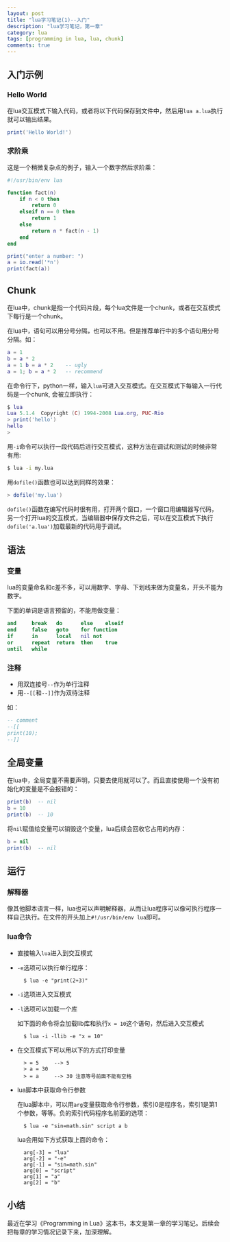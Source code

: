 ```yaml
---
layout: post
title: "lua学习笔记(1)--入门"
description: "lua学习笔记，第一章"
category: lua
tags: [programming in lua, lua, chunk]
comments: true
---
```


## 入门示例

### Hello World

在lua交互模式下输入代码，或者将以下代码保存到文件中，然后用`lua a.lua`执行就可以输出结果。

```lua
print('Hello World!')
```

### 求阶乘

这是一个稍微复杂点的例子，输入一个数字然后求阶乘：
```lua
#!/usr/bin/env lua

function fact(n)
	if n < 0 then
		return 0
	elseif n == 0 then
		return 1
	else 
		return n * fact(n - 1)
	end
end

print("enter a number: ")
a = io.read('*n')
print(fact(a))
```

<!-- more -->

## Chunk

在lua中，chunk是指一个代码片段，每个lua文件是一个chunk，或者在交互模式下每行是一个chunk。

在lua中，语句可以用分号分隔，也可以不用。但是推荐单行中的多个语句用分号分隔。如：

```lua
a = 1
b = a * 2
a = 1 b = a * 2    -- ugly
a = 1; b = a * 2   -- recommend
```

在命令行下，python一样，输入`lua`可进入交互模式。在交互模式下每输入一行代码是一个chunk, 会被立即执行：

```lua
$ lua
Lua 5.1.4  Copyright (C) 1994-2008 Lua.org, PUC-Rio
> print('hello')
hello
> 
```

用`-i`命令可以执行一段代码后进行交互模式，这种方法在调试和测试的时候非常有用:

```bash
$ lua -i my.lua
```

用`dofile()`函数也可以达到同样的效果：

```lua
> dofile('my.lua')
```

`dofile()`函数在编写代码时很有用，打开两个窗口，一个窗口用编辑器写代码，另一个打开lua的交互模式，当编辑器中保存文件之后，可以在交互模式下执行`dofile('a.lua')`加载最新的代码用于调试。

## 语法

### 变量
lua的变量命名和c差不多，可以用数字、字母、下划线来做为变量名，开头不能为数字。

下面的单词是语言预留的，不能用做变量：

```lua
and		break	do		else	elseif
end		false	goto	for	function
if		in		local	nil	not
or		repeat	return	then 	true
until	while
```

### 注释

- 用双连接号`--`作为单行注释
- 用`--[[`和`--]]`作为双待注释

如：

```lua
-- comment
--[[
print(10);
--]]
```

## 全局变量

在lua中，全局变量不需要声明，只要去使用就可以了。而且直接使用一个没有初始化的变量是不会报错的：

```lua
print(b)  -- nil
b = 10
print(b)  -- 10
```

将`nil`赋值给变量可以销毁这个变量，lua后续会回收它占用的内存：

```lua
b = nil
print(b)  -- nil
```

## 运行

### 解释器

像其他脚本语言一样，lua也可以声明解释器，从而让lua程序可以像可执行程序一样自己执行。在文件的开头加上`#!/usr/bin/env lua`即可。

### lua命令

* 直接输入`lua`进入到交互模式

* `-e`选项可以执行单行程序：

		$ lua -e "print(2+3)"

* `-i`选项进入交互模式

* `-l`选项可以加载一个库

	如下面的命令将会加载lib库和执行`x = 10`这个语句，然后进入交互模式
		
		$ lua -i -llib -e "x = 10"

* 在交互模式下可以用以下的方式打印变量	
	
		> = 5     --> 5
		> a = 30
		> = a     --> 30 注意等号前面不能有空格

* lua脚本中获取命令行参数

	在lua脚本中，可以用`arg`变量获取命令行参数，索引0是程序名，索引1是第1个参数，等等。负的索引代码程序名前面的选项：
	
		$ lua -e "sin=math.sin" script a b
	
	lua会用如下方式获取上面的命令：

		arg[-3] = "lua"
		arg[-2] = "-e"
		arg[-1] = "sin=math.sin"
		arg[0] = "script"
		arg[1] = "a"
		arg[2] = "b"

## 小结

最近在学习《Programming in Lua》这本书，本文是第一章的学习笔记。后续会把每章的学习情况记录下来，加深理解。

